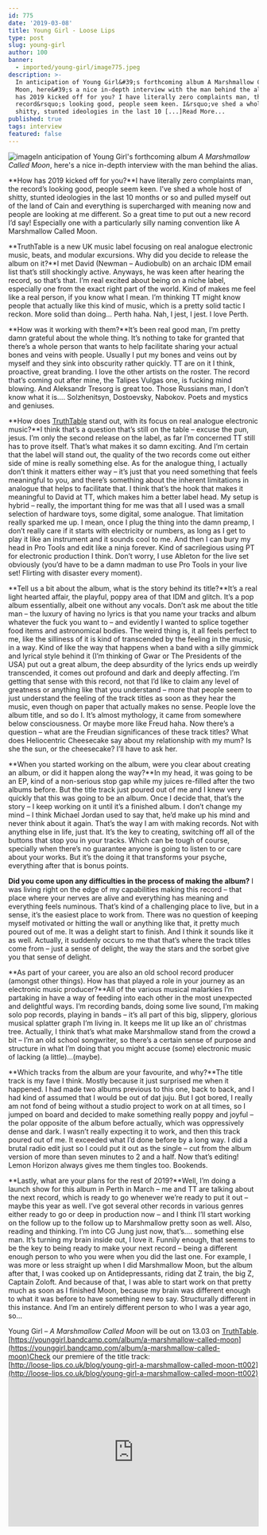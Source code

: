 ```yaml
---
id: 775
date: '2019-03-08'
title: Young Girl - Loose Lips
type: post
slug: young-girl
author: 100
banner:
  - imported/young-girl/image775.jpeg
description: >-
  In anticipation of Young Girl&#39;s forthcoming album A Marshmallow Called
  Moon, here&#39;s a nice in-depth interview with the man behind the alias. How
  has 2019 kicked off for you? I have literally zero complaints man, the
  record&rsquo;s looking good, people seem keen. I&rsquo;ve shed a whole host of
  shitty, stunted ideologies in the last 10 [...]Read More...
published: true
tags: interview
featured: false
---
```

![image](../imported/young-girl/image775.jpeg)In anticipation of Young Girl's forthcoming album _A Marshmallow Called Moon_, here's a nice in-depth interview with the man behind the alias.

**How has 2019 kicked off for you?**I have literally zero complaints man, the record’s looking good, people seem keen. I’ve shed a whole host of shitty, stunted ideologies in the last 10 months or so and pulled myself out of the land of Cain and everything is supercharged with meaning now and people are looking at me different. So a great time to put out a new record I’d say! Especially one with a particularly silly naming convention like A Marshmallow Called Moon. 

**TruthTable is a new UK music label focusing on real analogue electronic music, beats, and modular excursions. Why did you decide to release the album on it?**I met David (Newman – Audiobulb) on an archaic IDM email list that’s still shockingly active. Anyways, he was keen after hearing the record, so that’s that. I’m real excited about being on a niche label, especially one from the exact right part of the world. Kind of makes me feel like a real person, if you know what I mean. I’m thinking TT might know people that actually like this kind of music, which is a pretty solid tactic I reckon. More solid than doing… Perth haha. Nah, I jest, I jest. I love Perth. 

**How was it working with them?**It’s been real good man, I’m pretty damn grateful about the whole thing. It’s nothing to take for granted that there’s a whole person that wants to help facilitate sharing your actual bones and veins with people. Usually I put my bones and veins out by myself and they sink into obscurity rather quickly. TT are on it I think, proactive, great branding. I love the other artists on the roster. The record that’s coming out after mine, the Talipes Vulgas one, is fucking mind blowing. And Aleksandr Tresorg is great too. Those Russians man, I don’t know what it is…. Solzhenitsyn, Dostoevsky, Nabokov. Poets and mystics and geniuses. 

**How does [TruthTable](http://www.truthtable.co.uk/) stand out, with its focus on real analogue electronic music?**I think that’s a question that’s still on the table – excuse the pun, jesus. I’m only the second release on the label, as far I’m concerned TT still has to prove itself. That’s what makes it so damn exciting. And I’m certain that the label will stand out, the quality of the two records come out either side of mine is really something else. As for the analogue thing, I actually don’t think it matters either way – it’s just that you need something that feels meaningful to you, and there’s something about the inherent limitations in analogue that helps to facilitate that. I think that’s the hook that makes it meaningful to David at TT, which makes him a better label head. My setup is hybrid – really, the important thing for me was that all I used was a small selection of hardware toys, some digital, some analogue. That limitation really sparked me up. I mean, once I plug the thing into the damn preamp, I don’t really care if it starts with electricity or numbers, as long as I get to play it like an instrument and it sounds cool to me. And then I can bury my head in Pro Tools and edit like a ninja forever. Kind of sacrilegious using PT for electronic production I think. Don’t worry, I use Ableton for the live set obviously (you’d have to be a damn madman to use Pro Tools in your live set! Flirting with disaster every moment).

**Tell us a bit about the album, what is the story behind its title?**It’s a real light hearted affair, the playful, poppy area of that IDM and glitch. It’s a pop album essentially, albeit one without any vocals. Don’t ask me about the title man – the luxury of having no lyrics is that you name your tracks and album whatever the fuck you want to – and evidently I wanted to splice together food items and astronomical bodies. The weird thing is, it all feels perfect to me, like the silliness of it is kind of transcended by the feeling in the music, in a way. Kind of like the way that happens when a band with a silly gimmick and lyrical style behind it (I’m thinking of Gwar or The Presidents of the USA) put out a great album, the deep absurdity of the lyrics ends up weirdly transcended, it comes out profound and dark and deeply affecting. I’m getting that sense with this record, not that I’d like to claim any level of greatness or anything like that you understand – more that people seem to just understand the feeling of the track titles as soon as they hear the music, even though on paper that actually makes no sense. People love the album title, and so do I. It’s almost mythology, it came from somewhere below consciousness. Or maybe more like Freud haha. Now there’s a question – what are the Freudian significances of these track titles? What does Heliocentric Cheesecake say about my relationship with my mum? Is she the sun, or the cheesecake? I’ll have to ask her. 

**When you started working on the album, were you clear about creating an album, or did it happen along the way?**In my head, it was going to be an EP, kind of a non-serious stop gap while my juices re-filled after the two albums before. But the title track just poured out of me and I knew very quickly that this was going to be an album. Once I decide that, that’s the story – I keep working on it until it’s a finished album. I don’t change my mind – I think Michael Jordan used to say that, he’d make up his mind and never think about it again. That’s the way I am with making records. Not with anything else in life, just that. It’s the key to creating, switching off all of the buttons that stop you in your tracks. Which can be tough of course, specially when there’s no guarantee anyone is going to listen to or care about your works. But it’s the doing it that transforms your psyche, everything after that is bonus points. 

**Did you come upon any difficulties in the process of making the album?** I was living right on the edge of my capabilities making this record – that place where your nerves are alive and everything has meaning and everything feels numinous. That’s kind of a challenging place to live, but in a sense, it’s the easiest place to work from. There was no question of keeping myself motivated or hitting the wall or anything like that, it pretty much poured out of me. It was a delight start to finish. And I think it sounds like it as well. Actually, it suddenly occurs to me that that’s where the track titles come from – just a sense of delight, the way the stars and the sorbet give you that sense of delight. 

**As part of your career, you are also an old school record producer (amongst other things). How has that played a role in your journey as an electronic music producer?**All of the various musical malarkies I’m partaking in have a way of feeding into each other in the most unexpected and delightful ways. I’m recording bands, doing some live sound, I’m making solo pop records, playing in bands – it’s all part of this big, slippery, glorious musical splatter graph I’m living in. It keeps me lit up like an ol’ christmas tree. Actually, I think that’s what make Marshmallow stand from the crowd a bit – I’m an old school songwriter, so there’s a certain sense of purpose and structure in what I’m doing that you might accuse (some) electronic music of lacking (a little)…(maybe). 

**Which tracks from the album are your favourite, and why?**The title track is my fave I think. Mostly because it just surprised me when it happened. I had made two albums previous to this one, back to back, and I had kind of assumed that I would be out of dat juju. But I got bored, I really am not fond of being without a studio project to work on at all times, so I jumped on board and decided to make something really poppy and joyful – the polar opposite of the album before actually, which was oppressively dense and dark. I wasn’t really expecting it to work, and then this track poured out of me. It exceeded what I’d done before by a long way. I did a brutal radio edit just so I could put it out as the single – cut from the album version of more than seven minutes to 2 and a half. Now that’s editing! Lemon Horizon always gives me them tingles too. Bookends. 

**Lastly, what are your plans for the rest of 2019?**Well, I’m doing a launch show for this album in Perth in March – me and TT are talking about the next record, which is ready to go whenever we’re ready to put it out – maybe this year as well. I’ve got several other records in various genres either ready to go or deep in production now – and I think I’ll start working on the follow up to the follow up to Marshmallow pretty soon as well. Also, reading and thinking. I’m into CG Jung just now, that’s…. something else man. It’s turning my brain inside out, I love it. Funnily enough, that seems to be the key to being ready to make your next record – being a different enough person to who you were when you did the last one. For example, I was more or less straight up when I did Marshmallow Moon, but the album after that, I was cooked up on Antidepressants, riding dat Z train, the big Z, Captain Zoloft. And because of that, I was able to start work on that pretty much as soon as I finished Moon, because my brain was different enough to what it was before to have something new to say. Structurally different in this instance. And I’m an entirely different person to who I was a year ago, so… 

Young Girl – _A Marshmallow Called Moon_ will be out on 13.03 on [TruthTable](https://truthtable.bandcamp.com/).  
[https://younggirl.bandcamp.com/album/a-marshmallow-called-moon](https://younggirl.bandcamp.com/album/a-marshmallow-called-moon)Check our premiere of the title track:  
[http://loose-lips.co.uk/blog/young-girl-a-marshmallow-called-moon-tt002](http://loose-lips.co.uk/blog/young-girl-a-marshmallow-called-moon-tt002)<iframe width='100%' height='300' scrolling='no' frameborder='no' allow='autoplay' src='https://w.soundcloud.com/player/?url=https%3A//api.soundcloud.com/tracks/586553472&color=%23ff5500&auto_play=false&hide_related=false&show_comments=true&show_user=true&show_reposts=false&show_teaser=true'></iframe>